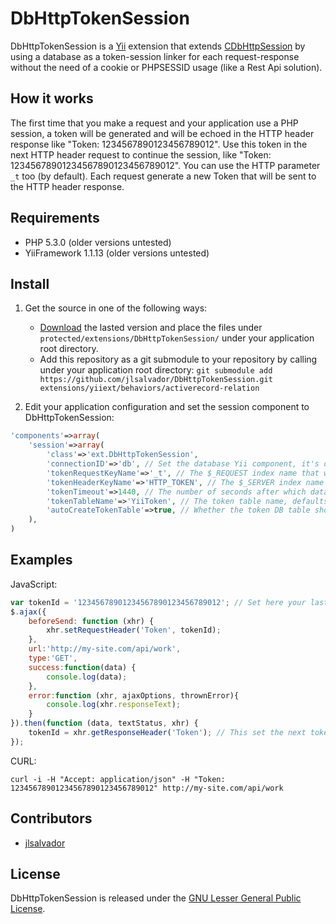 # DbHttpTokenSession

DbHttpTokenSession is a [Yii](http://www.yiiframework.com) extension that extends [CDbHttpSession](http://www.yiiframework.com/doc/api/1.1/CDbHttpSession) by using a database as a token-session linker for each request-response without the need of a cookie or PHPSESSID usage (like a Rest Api solution).

## How it works

The first time that you make a request and your application use a PHP session, a token will be generated and will be echoed in the HTTP header response like "Token: 1234567890123456789012".
Use this token in the next HTTP header request to continue the session, like "Token: 12345678901234567890123456789012". You can use the HTTP parameter `_t` too (by default).
Each request generate a new Token that will be sent to the HTTP header response.


## Requirements

* PHP 5.3.0 (older versions untested)
* YiiFramework 1.1.13 (older versions untested)


## Install

1. Get the source in one of the following ways:
    * [Download](https://github.com/jlsalvador/DbHttpTokenSession/releases) the lasted version and place the files under `protected/extensions/DbHttpTokenSession/` under your application root directory.
    * Add this repository as a git submodule to your repository by calling under your application root directory:
      `git submodule add https://github.com/jlsalvador/DbHttpTokenSession.git extensions/yiiext/behaviors/activerecord-relation`

2. Edit your application configuration and set the session component to DbHttpTokenSession:
```php
'components'=>array(
    'session'=>array(
        'class'=>'ext.DbHttpTokenSession',
        'connectionID'=>'db', // Set the database Yii component, it's optional.
        'tokenRequestKeyName'=>'_t', // The $_REQUEST index name that will store a token id instead the HTTP header, defaults to '_t'.
        'tokenHeaderKeyName'=>'HTTP_TOKEN', // The $_SERVER index name that will store a token id, defaults to 'HTTP_TOKEN'.
        'tokenTimeout'=>1440, // The number of seconds after which data will be seen as garbage and cleaned up, defaults to 1440 seconds.
        'tokenTableName'=>'YiiToken', // The token table name, defaults to 'YiiToken'.
        'autoCreateTokenTable'=>true, // Whether the token DB table should be automatically created if not exists, defaults to true.
    ),
)
```

## Examples

JavaScript:
```javascript
var tokenId = '12345678901234567890123456789012'; // Set here your last token id from the HTTP header response.
$.ajax({
    beforeSend: function (xhr) {
        xhr.setRequestHeader('Token', tokenId);
    },
    url:'http://my-site.com/api/work',
    type:'GET',
    success:function(data) {
        console.log(data);
    },
    error:function (xhr, ajaxOptions, thrownError){
        console.log(xhr.responseText);
    }
}).then(function (data, textStatus, xhr) {
    tokenId = xhr.getResponseHeader('Token'); // This set the next token id for the next request.
});
```

CURL:
```shell
curl -i -H "Accept: application/json" -H "Token: 12345678901234567890123456789012" http://my-site.com/api/work
```


## Contributors

* [jlsalvador](https://github.com/jlsalvador)


## License

DbHttpTokenSession is released under the [GNU Lesser General Public License](http://opensource.org/licenses/lgpl-license.php).
